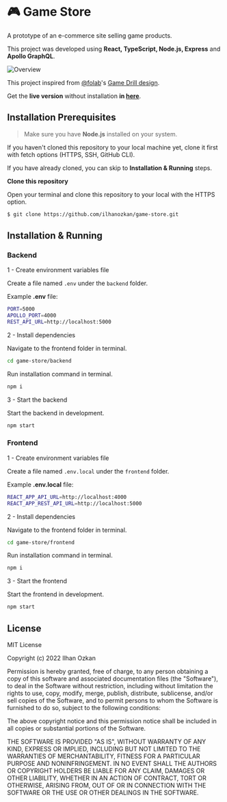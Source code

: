 # 🎮 Game Store

A prototype of an e-commerce site selling game products.

This project was developed using **React, TypeScript, Node.js, Express** and **Apollo GraphQL**.

![Overview](https://raw.githubusercontent.com/ilhanozkan/game-store/master/%40readme-images/overview.gif)

This project inspired from [@folab](https://www.figma.com/@folab)'s [Game Drill design](https://www.figma.com/community/file/1138582638202684580).

Get the **live version** without installation **in [here](https://radiant-spire-46493.herokuapp.com/ "Live preview")**.

## Installation Prerequisites

> Make sure you have **Node.js** installed on your system.

If you haven't cloned this repository to your local machine yet, clone it first with fetch options (HTTPS, SSH, GitHub CLI).

If you have already cloned, you can skip to **Installation & Running** steps.

**Clone this repository**

Open your terminal and clone this repository to your local with the HTTPS option.

```bash
$ git clone https://github.com/ilhanozkan/game-store.git
```

## Installation & Running

### Backend

1 - Create environment variables file

Create a file named `.env` under the `backend` folder.

Example **.env** file:

```bash
PORT=5000
APOLLO_PORT=4000
REST_API_URL=http://localhost:5000
```

2 - Install dependencies

Navigate to the frontend folder in terminal.

```bash
cd game-store/backend
```

Run installation command in terminal.

```bash
npm i
```

3 - Start the backend

Start the backend in development.

```bash
npm start
```

### Frontend

1 - Create environment variables file

Create a file named `.env.local` under the `frontend` folder.

Example **.env.local** file:

```bash
REACT_APP_API_URL=http://localhost:4000
REACT_APP_REST_API_URL=http://localhost:5000
```

2 - Install dependencies

Navigate to the frontend folder in terminal.

```bash
cd game-store/frontend
```

Run installation command in terminal.

```bash
npm i
```

3 - Start the frontend

Start the frontend in development.

```bash
npm start
```

## License

MIT License

Copyright (c) 2022 Ilhan Ozkan

Permission is hereby granted, free of charge, to any person obtaining a copy
of this software and associated documentation files (the "Software"), to deal
in the Software without restriction, including without limitation the rights
to use, copy, modify, merge, publish, distribute, sublicense, and/or sell
copies of the Software, and to permit persons to whom the Software is
furnished to do so, subject to the following conditions:

The above copyright notice and this permission notice shall be included in all
copies or substantial portions of the Software.

THE SOFTWARE IS PROVIDED "AS IS", WITHOUT WARRANTY OF ANY KIND, EXPRESS OR
IMPLIED, INCLUDING BUT NOT LIMITED TO THE WARRANTIES OF MERCHANTABILITY,
FITNESS FOR A PARTICULAR PURPOSE AND NONINFRINGEMENT. IN NO EVENT SHALL THE
AUTHORS OR COPYRIGHT HOLDERS BE LIABLE FOR ANY CLAIM, DAMAGES OR OTHER
LIABILITY, WHETHER IN AN ACTION OF CONTRACT, TORT OR OTHERWISE, ARISING FROM,
OUT OF OR IN CONNECTION WITH THE SOFTWARE OR THE USE OR OTHER DEALINGS IN THE
SOFTWARE.

